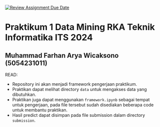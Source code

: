 [![Review Assignment Due Date](https://classroom.github.com/assets/deadline-readme-button-22041afd0340ce965d47ae6ef1cefeee28c7c493a6346c4f15d667ab976d596c.svg)](https://classroom.github.com/a/uLBys-o4)

# Praktikum 1 Data Mining RKA Teknik Informatika ITS 2024

## Muhammad Farhan Arya Wicaksono (5054231011)

READ:

- Repository ini akan menjadi framework pengerjaan praktikum.
- Praktikan dapat melihat directory `data` untuk mengakses data yang dibutuhkan.
- Praktikan juga dapat menggunakan `framework.ipynb` sebagai tempat untuk pengerjaan, pada file tersebut sudah disediakan beberapa code untuk membantu praktikan.
- Hasil predict dapat disimpan pada file submission dalam directory `submission`.
